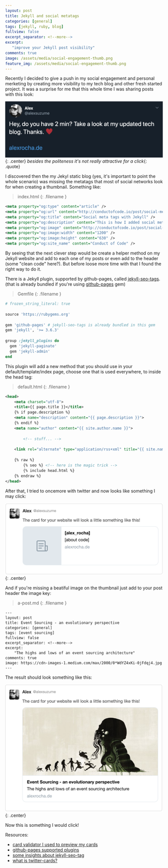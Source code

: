 ```yaml
---
layout: post
title: Jekyll and social metatags
categories: [general]
tags: [jekyll, ruby, blog]
fullview: false
excerpt_separator: <!--more-->
excerpt:
   "improve your Jekyll post visibility"
comments: true
image: /assets/media/social-engagement-thumb.png
feature_img: /assets/media/social-engagement-thumb.png
---
```


Recently I decided to give a push in my social engagement and personal merketing by creating more visibility to my tech blog and other fresh started project. It was a surprise for me that this whole time I was sharing posts with this look:

![twitter-ugly-thumb](/assets/media/twitter-ugly-thumb.png){: .center}
*besides the politeness it's not really attractive for a click*{: .quote}

I discovered then the my Jekyl static blog (yes, it's important to point the whole scenario) was missing the metatags that most of social networks look for when creating a thumbnail.  Something like:

><i class="far fa-file-code"></i> index.html 
{: .filename }
```xml
<meta property="og:type" content="article" />
<meta property="og:url" content="http://conductofcode.io/post/social-meta-tags-with-jekyll/" />
<meta property="og:title" content="Social meta tags with Jekyll" />
<meta property="og:description" content="This is how I added social meta tags to this Jekyll blog to optimize sharing on Facebook, Twitter and Google+." />
<meta property="og:image" content="http://conductofcode.io/post/social-meta-tags-with-jekyll/meta.png" />
<meta property="og:image:width" content="1200" />
<meta property="og:image:height" content="630" />
<meta property="og:site_name" content="Conduct of Code" />
```

By seeing that the next clever step would be create a helper method on my Jekyll website and add to each one of my posts or even add to the header (some "clean code" here?). But before loose more time with that I found the right way to do it.

There is a Jekyll plugin, supported by github-pages, called [jekyll-seo-tags](https://rubygems.org/gems/jekyll-seo-tag). (that is already bundled if you're using [github-pages](https://rubygems.org/gems/github-pages) gem)

><i class="far fa-file-code"></i> Gemfile
{: .filename }
```ruby
# frozen_string_literal: true

source 'https://rubygems.org'

gem 'github-pages' # jekyll-seo-tags is already bundled in this gem
gem 'jekyll', '>= 3.6.3'

group :jekyll_plugins do
  gem 'jekyll-paginate'
  gem 'jekyll-admin'
end
```

This plugin will add a new method that you should use in your default/template/index page, choose one that is used everywhere, to inside the head tag:

><i class="far fa-file-code"></i> default.html
{: .filename }
```xml
<head>
	<meta charset="utf-8">
	<title>{{ page.title }}</title>
	{% if page.description %}
	<meta name="description" content="{{ page.description }}">
	{% endif %}
	<meta name="author" content="{{ site.author.name }}">

		<!-- stuff... -->

	<link rel="alternate" type="application/rss+xml" title="{{ site.name }}" href="{{ site.BASE_PATH }}/feed.xml">

    {% raw %}
        {% seo %} <!-- here is the magic trick -->
        {% include head.html %}
    {% endraw %}
</head>
```

After that, I tried to oncemore with twitter and now looks like something I may click:

![simple-thumb](/assets/media/simple-thumb.png){: .center}

And if you're missing a beatiful image on the thumbnail just add to your post header the image key:

><i class="far fa-file-code"></i> a-post.md
{: .filename }
```
---
layout: post
title: Event Sourcing - an evolutionary perspective
categories: [general]
tags: [event sourcing]
fullview: false
excerpt_separator: <!--more-->
excerpt:
    "The highs and lows of an event sourcing architecture"
comments: true
image: https://cdn-images-1.medium.com/max/2000/0*WdYZ4xKi-0jFdqj4.jpg
---
```

The result should look something like this:

![full-thumb](/assets/media/full-thumb.png){: .center}

Now this is something I would click!

Resources:

* [card validator I used to preview my cards](https://cards-dev.twitter.com/validator)
* [github-pages supported plugins](https://pages.github.com/versions/)
* [some insights about jekyll-seo-tag](https://conductofcode.io/post/social-meta-tags-with-jekyll/)
* [what is twitter-cards?](https://maxchadwick.xyz/blog/twitter-cards-for-jekyll-with-jekyll-seo-tag)

